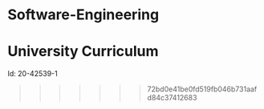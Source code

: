 # Software-Engineering
University Curriculum
=======
Id: 20-42539-1
>>>>>>> 72bd0e41be0fd519fb046b731aafd84c37412683
